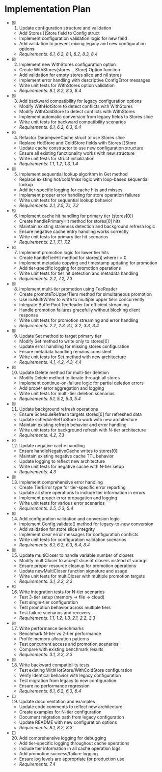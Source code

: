 # Implementation Plan

- [x] 1. Update configuration structure and validation
  - Add Stores []Store field to Config struct
  - Implement configuration validation logic for new field
  - Add validation to prevent mixing legacy and new configuration options
  - _Requirements: 6.1, 6.2, 8.1, 8.2, 8.3, 8.4_

- [x] 2. Implement new WithStores configuration option
  - Create WithStores(stores ...Store) Option function
  - Add validation for empty stores slice and nil stores
  - Implement error handling with descriptive ConfigError messages
  - Write unit tests for WithStores option validation
  - _Requirements: 8.1, 8.2, 8.3, 8.4_

- [x] 3. Add backward compatibility for legacy configuration options
  - Modify WithHotStore to detect conflicts with WithStores
  - Modify WithColdStore to detect conflicts with WithStores
  - Implement automatic conversion from legacy fields to Stores slice
  - Write unit tests for backward compatibility scenarios
  - _Requirements: 6.1, 6.2, 6.3, 6.4_

- [x] 4. Refactor DaramjweeCache struct to use Stores slice
  - Replace HotStore and ColdStore fields with Stores []Store
  - Update cache constructor to use new configuration structure
  - Ensure all existing functionality works with new structure
  - Write unit tests for struct initialization
  - _Requirements: 1.1, 1.2, 1.3, 1.4_

- [x] 5. Implement sequential lookup algorithm in Get method
  - Replace existing hot/cold/miss logic with loop-based sequential lookup
  - Add tier-specific logging for cache hits and misses
  - Implement proper error handling for store operation failures
  - Write unit tests for sequential lookup behavior
  - _Requirements: 2.1, 2.5, 7.1, 7.2_

- [x] 6. Implement cache hit handling for primary tier (stores[0])
  - Create handlePrimaryHit method for stores[0] hits
  - Maintain existing staleness detection and background refresh logic
  - Ensure negative cache entry handling works correctly
  - Write unit tests for primary tier hit scenarios
  - _Requirements: 2.1, 7.1, 7.2_

- [x] 7. Implement promotion logic for lower tier hits
  - Create handleTierHit method for stores[i] where i > 0
  - Implement metadata copying and timestamp updating for promotion
  - Add tier-specific logging for promotion operations
  - Write unit tests for tier hit detection and metadata handling
  - _Requirements: 2.2, 7.2, 7.3_

- [x] 8. Implement multi-tier promotion using TeeReader
  - Create promoteToUpperTiers method for simultaneous promotion
  - Use io.MultiWriter to write to multiple upper tiers concurrently
  - Integrate BufferPool.TeeReader for efficient streaming
  - Handle promotion failures gracefully without blocking client response
  - Write unit tests for promotion streaming and error handling
  - _Requirements: 2.2, 2.3, 3.1, 3.2, 3.3, 3.4_

- [x] 9. Update Set method to target primary tier
  - Modify Set method to write only to stores[0]
  - Update error handling for missing stores configuration
  - Ensure metadata handling remains consistent
  - Write unit tests for Set method with new architecture
  - _Requirements: 4.1, 4.2, 4.3, 4.4_

- [x] 10. Update Delete method for multi-tier deletion
  - Modify Delete method to iterate through all stores
  - Implement continue-on-failure logic for partial deletion errors
  - Add proper error aggregation and logging
  - Write unit tests for multi-tier deletion scenarios
  - _Requirements: 5.1, 5.2, 5.3, 5.4_

- [x] 11. Update background refresh operations
  - Ensure ScheduleRefresh targets stores[0] for refreshed data
  - Update scheduleSetToStore to work with new architecture
  - Maintain existing refresh behavior and error handling
  - Write unit tests for background refresh with N-tier architecture
  - _Requirements: 4.2, 7.3_

- [x] 12. Update negative cache handling
  - Ensure handleNegativeCache writes to stores[0]
  - Maintain existing negative cache TTL behavior
  - Update logging to reflect new architecture
  - Write unit tests for negative cache with N-tier setup
  - _Requirements: 4.3_

- [x] 13. Implement comprehensive error handling
  - Create TierError type for tier-specific error reporting
  - Update all store operations to include tier information in errors
  - Implement proper error propagation and logging
  - Write unit tests for various error scenarios
  - _Requirements: 2.5, 5.3, 5.4_

- [x] 14. Add configuration validation and conversion logic
  - Implement Config.validate() method for legacy-to-new conversion
  - Add validation for store slice integrity
  - Implement clear error messages for configuration conflicts
  - Write unit tests for configuration validation scenarios
  - _Requirements: 6.1, 6.2, 6.3, 6.4, 8.4_

- [x] 15. Update multiCloser to handle variable number of closers
  - Modify multiCloser to accept slice of closers instead of varargs
  - Ensure proper resource cleanup for promotion operations
  - Update newMultiCloser function signature and usage
  - Write unit tests for multiCloser with multiple promotion targets
  - _Requirements: 3.1, 3.2, 3.3_

- [x] 16. Write integration tests for N-tier scenarios
  - Test 3-tier setup (memory → file → cloud)
  - Test single-tier configuration
  - Test promotion behavior across multiple tiers
  - Test failure scenarios and recovery
  - _Requirements: 1.1, 1.2, 1.3, 2.1, 2.2, 2.3_

- [x] 17. Write performance benchmarks
  - Benchmark N-tier vs 2-tier performance
  - Profile memory allocation patterns
  - Test concurrent access and promotion scenarios
  - Compare with existing benchmark results
  - _Requirements: 3.1, 3.2, 3.3_

- [x] 18. Write backward compatibility tests
  - Test existing WithHotStore/WithColdStore configuration
  - Verify identical behavior with legacy configuration
  - Test migration from legacy to new configuration
  - Ensure no performance regression
  - _Requirements: 6.1, 6.2, 6.3, 6.4_

- [ ] 19. Update documentation and examples
  - Update code comments to reflect new architecture
  - Create examples for N-tier configuration
  - Document migration path from legacy configuration
  - Update README with new configuration options
  - _Requirements: 8.1, 8.2, 8.3_

- [ ] 20. Add comprehensive logging for debugging
  - Add tier-specific logging throughout cache operations
  - Include tier information in all cache operation logs
  - Add promotion success/failure logging
  - Ensure log levels are appropriate for production use
  - _Requirements: 7.4_